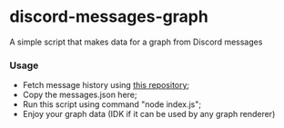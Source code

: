 # discord-messages-graph
A simple script that makes data for a graph from Discord messages

### Usage
- Fetch message history using [this repository](https://github.com/overlisted/discord-messages-fetch);
- Copy the messages.json here;
- Run this script using command "node index.js";
- Enjoy your graph data (IDK if it can be used by any graph renderer)
